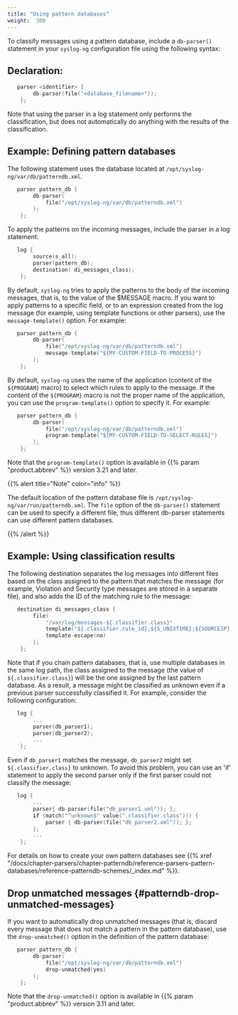 ```yaml
---
title: "Using pattern databases"
weight:  300
---
```

<!-- DISCLAIMER: This file is based on the syslog-ng Open Source Edition documentation https://github.com/balabit/syslog-ng-ose-guides/commit/2f4a52ee61d1ea9ad27cb4f3168b95408fddfdf2 and is used under the terms of The syslog-ng Open Source Edition Documentation License. The file has been modified by Axoflow. -->

To classify messages using a pattern database, include a `db-parser()` statement in your `syslog-ng` configuration file using the following syntax:


## Declaration:

```c
   parser <identifier> {
        db-parser(file("<database_filename>"));
    };
```


Note that using the parser in a log statement only performs the classification, but does not automatically do anything with the results of the classification.


## Example: Defining pattern databases

The following statement uses the database located at `/opt/syslog-ng/var/db/patterndb.xml`.

```c
   parser pattern_db {
        db-parser(
            file("/opt/syslog-ng/var/db/patterndb.xml")
        );
    };
```

To apply the patterns on the incoming messages, include the parser in a log statement:

```c
   log {
        source(s_all);
        parser(pattern_db);
        destination( di_messages_class);
    };
```

By default, `syslog-ng` tries to apply the patterns to the body of the incoming messages, that is, to the value of the $MESSAGE macro. If you want to apply patterns to a specific field, or to an expression created from the log message (for example, using template functions or other parsers), use the `message-template()` option. For example:

```c
   parser pattern_db {
        db-parser(
            file("/opt/syslog-ng/var/db/patterndb.xml")
            message-template("${MY-CUSTOM-FIELD-TO-PROCESS}")
        );
    };
```

By default, `syslog-ng` uses the name of the application (content of the `${PROGRAM}` macro) to select which rules to apply to the message. If the content of the `${PROGRAM}` macro is not the proper name of the application, you can use the `program-template()` option to specify it. For example:

```c
   parser pattern_db {
        db-parser(
            file("/opt/syslog-ng/var/db/patterndb.xml")
            program-template("${MY-CUSTOM-FIELD-TO-SELECT-RULES}")
        );
    };
```

Note that the `program-template()` option is available in {{% param "product.abbrev" %}} version 3.21 and later.


{{% alert title="Note" color="info" %}}

The default location of the pattern database file is `/opt/syslog-ng/var/run/patterndb.xml`. The `file` option of the `db-parser()` statement can be used to specify a different file, thus different db-parser statements can use different pattern databases.

{{% /alert %}}


## Example: Using classification results

The following destination separates the log messages into different files based on the class assigned to the pattern that matches the message (for example, Violation and Security type messages are stored in a separate file), and also adds the ID of the matching rule to the message:

```c
   destination di_messages_class {
        file(
            "/var/log/messages-${.classifier.class}"
            template("${.classifier.rule_id};${S_UNIXTIME};${SOURCEIP};${HOST};${PROGRAM};${PID};${MESSAGE}\n")
            template-escape(no)
        );
    };
```

Note that if you chain pattern databases, that is, use multiple databases in the same log path, the class assigned to the message (the value of `${.classifier.class}`) will be the one assigned by the last pattern database. As a result, a message might be classified as unknown even if a previous parser successfully classified it. For example, consider the following configuration:

```c
   log {
        ...
        parser(db_parser1);
        parser(db_parser2);
        ...
    };
```

Even if `db_parser1` matches the message, `db_parser2` might set `${.classifier.class}` to unknown. To avoid this problem, you can use an 'if' statement to apply the second parser only if the first parser could not classify the message:

```c
   log {
        ...
        parser{ db-parser(file("db_parser1.xml")); };
        if (match("^unknown$" value(".classifier.class"))) {
            parser { db-parser(file("db_parser2.xml")); };
        };
        ...
    };
```


For details on how to create your own pattern databases see {{% xref "/docs/chapter-parsers/chapter-patterndb/reference-parsers-pattern-databases/reference-patterndb-schemes/_index.md" %}}.


## Drop unmatched messages {#patterndb-drop-unmatched-messages}

If you want to automatically drop unmatched messages (that is, discard every message that does not match a pattern in the pattern database), use the `drop-unmatched()` option in the definition of the pattern database:

```c
   parser pattern_db {
        db-parser(
            file("/opt/syslog-ng/var/db/patterndb.xml")
            drop-unmatched(yes)
        );
    };
```

Note that the `drop-unmatched()` option is available in {{% param "product.abbrev" %}} version 3.11 and later.

